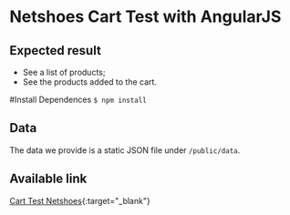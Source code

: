 # Netshoes Cart Test with AngularJS

## Expected result
* See a list of products;
* See the products added to the cart.

#Install Dependences
`$ npm install`

## Data
The data we provide is a static JSON file under `/public/data`.

## Available link
[Cart Test Netshoes](http://brunomacedo.co/_w/netshoes){:target="_blank"}